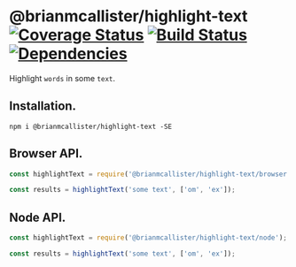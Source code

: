 # @brianmcallister/highlight-text [![Coverage Status](https://coveralls.io/repos/github/brianmcallister/highlight-text/badge.svg?branch=master)](https://coveralls.io/github/brianmcallister/highlight-text?branch=bm-add-c) [![Build Status](https://travis-ci.org/brianmcallister/highlight-text.svg?branch=master)](https://travis-ci.org/brianmcallister/highlight-text) [![Dependencies](https://david-dm.org/brianmcallister/highlight-text.svg)](https://david-dm.org/brianmcallister/highlight-text)

Highlight `words` in some `text`.

## Installation.

`npm i @brianmcallister/highlight-text -SE`

## Browser API.

```js
const highlightText = require('@brianmcallister/highlight-text/browser');

const results = highlightText('some text', ['om', 'ex']);
```

## Node API.

```js
const highlightText = require('@brianmcallister/highlight-text/node');

const results = highlightText('some text', ['om', 'ex']);
```
